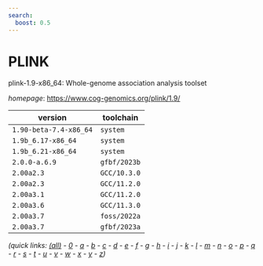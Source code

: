 ```yaml
---
search:
  boost: 0.5
---
```

# PLINK

plink-1.9-x86_64: Whole-genome association analysis toolset

*homepage*: <https://www.cog-genomics.org/plink/1.9/>

version | toolchain
--------|----------
``1.90-beta-7.4-x86_64`` | ``system``
``1.9b_6.17-x86_64`` | ``system``
``1.9b_6.21-x86_64`` | ``system``
``2.0.0-a.6.9`` | ``gfbf/2023b``
``2.00a2.3`` | ``GCC/10.3.0``
``2.00a2.3`` | ``GCC/11.2.0``
``2.00a3.1`` | ``GCC/11.2.0``
``2.00a3.6`` | ``GCC/11.3.0``
``2.00a3.7`` | ``foss/2022a``
``2.00a3.7`` | ``gfbf/2023a``


*(quick links: [(all)](../index.md) - [0](../0/index.md) - [a](../a/index.md) - [b](../b/index.md) - [c](../c/index.md) - [d](../d/index.md) - [e](../e/index.md) - [f](../f/index.md) - [g](../g/index.md) - [h](../h/index.md) - [i](../i/index.md) - [j](../j/index.md) - [k](../k/index.md) - [l](../l/index.md) - [m](../m/index.md) - [n](../n/index.md) - [o](../o/index.md) - [p](../p/index.md) - [q](../q/index.md) - [r](../r/index.md) - [s](../s/index.md) - [t](../t/index.md) - [u](../u/index.md) - [v](../v/index.md) - [w](../w/index.md) - [x](../x/index.md) - [y](../y/index.md) - [z](../z/index.md))*


